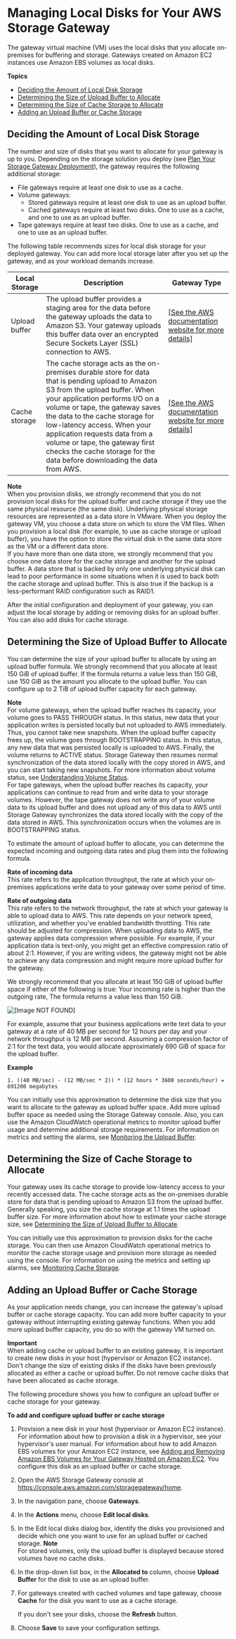 # Managing Local Disks for Your AWS Storage Gateway<a name="ManagingLocalStorage-common"></a>

The gateway virtual machine \(VM\) uses the local disks that you allocate on\-premises for buffering and storage\. Gateways created on Amazon EC2 instances use Amazon EBS volumes as local disks\. 

**Topics**
+ [Deciding the Amount of Local Disk Storage](#decide-local-disks-and-sizes)
+ [Determining the Size of Upload Buffer to Allocate](#CachedLocalDiskUploadBufferSizing-common)
+ [Determining the Size of Cache Storage to Allocate](#CachedLocalDiskCacheSizing-common)
+ [Adding an Upload Buffer or Cache Storage](#ConfiguringLocalDiskStorage)

## Deciding the Amount of Local Disk Storage<a name="decide-local-disks-and-sizes"></a>

The number and size of disks that you want to allocate for your gateway is up to you\. Depending on the storage solution you deploy \(see [Plan Your Storage Gateway Deployment](WhatIsStorageGateway.md#planning-gateway-deployment)\), the gateway requires the following additional storage:
+ File gateways require at least one disk to use as a cache\.
+ Volume gateways:
  + Stored gateways require at least one disk to use as an upload buffer\.
  + Cached gateways require at least two disks\. One to use as a cache, and one to use as an upload buffer\.
+ Tape gateways require at least two disks\. One to use as a cache, and one to use as an upload buffer\.

The following table recommends sizes for local disk storage for your deployed gateway\. You can add more local storage later after you set up the gateway, and as your workload demands increase\.


| Local Storage | Description | Gateway Type | 
| --- | --- | --- | 
| Upload buffer | The upload buffer provides a staging area for the data before the gateway uploads the data to Amazon S3\. Your gateway uploads this buffer data over an encrypted Secure Sockets Layer \(SSL\) connection to AWS\. |  [\[See the AWS documentation website for more details\]](http://docs.aws.amazon.com/storagegateway/latest/userguide/ManagingLocalStorage-common.html)  | 
| Cache storage | The cache storage acts as the on\-premises durable store for data that is pending upload to Amazon S3 from the upload buffer\. When your application performs I/O on a volume or tape, the gateway saves the data to the cache storage for low\-latency access\. When your application requests data from a volume or tape, the gateway first checks the cache storage for the data before downloading the data from AWS\. |  [\[See the AWS documentation website for more details\]](http://docs.aws.amazon.com/storagegateway/latest/userguide/ManagingLocalStorage-common.html)  | 

**Note**  
When you provision disks, we strongly recommend that you do not provision local disks for the upload buffer and cache storage if they use the same physical resource \(the same disk\)\. Underlying physical storage resources are represented as a data store in VMware\. When you deploy the gateway VM, you choose a data store on which to store the VM files\. When you provision a local disk \(for example, to use as cache storage or upload buffer\), you have the option to store the virtual disk in the same data store as the VM or a different data store\.   
If you have more than one data store, we strongly recommend that you choose one data store for the cache storage and another for the upload buffer\. A data store that is backed by only one underlying physical disk can lead to poor performance in some situations when it is used to back both the cache storage and upload buffer\. This is also true if the backup is a less\-performant RAID configuration such as RAID1\.

After the initial configuration and deployment of your gateway, you can adjust the local storage by adding or removing disks for an upload buffer\. You can also add disks for cache storage\. 

## Determining the Size of Upload Buffer to Allocate<a name="CachedLocalDiskUploadBufferSizing-common"></a>

You can determine the size of your upload buffer to allocate by using an upload buffer formula\. We strongly recommend that you allocate at least 150 GiB of upload buffer\. If the formula returns a value less than 150 GiB, use 150 GiB as the amount you allocate to the upload buffer\. You can configure up to 2 TiB of upload buffer capacity for each gateway\. 

**Note**  
For volume gateways, when the upload buffer reaches its capacity, your volume goes to PASS THROUGH status\. In this status, new data that your application writes is persisted locally but not uploaded to AWS immediately\. Thus, you cannot take new snapshots\. When the upload buffer capacity frees up, the volume goes through BOOTSTRAPPING status\. In this status, any new data that was persisted locally is uploaded to AWS\. Finally, the volume returns to ACTIVE status\. Storage Gateway then resumes normal synchronization of the data stored locally with the copy stored in AWS, and you can start taking new snapshots\. For more information about volume status, see [Understanding Volume Status](managing-volumes.md#StorageVolumeStatuses)\.  
For tape gateways, when the upload buffer reaches its capacity, your applications can continue to read from and write data to your storage volumes\. However, the tape gateway does not write any of your volume data to its upload buffer and does not upload any of this data to AWS until Storage Gateway synchronizes the data stored locally with the copy of the data stored in AWS\. This synchronization occurs when the volumes are in BOOTSTRAPPING status\.

To estimate the amount of upload buffer to allocate, you can determine the expected incoming and outgoing data rates and plug them into the following formula\.

**Rate of incoming data**  
This rate refers to the application throughput, the rate at which your on\-premises applications write data to your gateway over some period of time\.

**Rate of outgoing data**  
This rate refers to the network throughput, the rate at which your gateway is able to upload data to AWS\. This rate depends on your network speed, utilization, and whether you've enabled bandwidth throttling\. This rate should be adjusted for compression\. When uploading data to AWS, the gateway applies data compression where possible\. For example, if your application data is text\-only, you might get an effective compression ratio of about 2:1\. However, if you are writing videos, the gateway might not be able to achieve any data compression and might require more upload buffer for the gateway\.

We strongly recommend that you allocate at least 150 GiB of upload buffer space if either of the following is true: Your incoming rate is higher than the outgoing rate, The formula returns a value less than 150 GiB\.

![\[Image NOT FOUND\]](http://docs.aws.amazon.com/storagegateway/latest/userguide/images/WorkingStorageFormula-diagram.png)

For example, assume that your business applications write text data to your gateway at a rate of 40 MB per second for 12 hours per day and your network throughput is 12 MB per second\. Assuming a compression factor of 2:1 for the text data, you would allocate approximately 690 GiB of space for the upload buffer\.

**Example**  

```
1. ((40 MB/sec) - (12 MB/sec * 2)) * (12 hours * 3600 seconds/hour) = 691200 megabytes
```

You can initially use this approximation to determine the disk size that you want to allocate to the gateway as upload buffer space\. Add more upload buffer space as needed using the Storage Gateway console\. Also, you can use the Amazon CloudWatch operational metrics to monitor upload buffer usage and determine additional storage requirements\. For information on metrics and setting the alarms, see [Monitoring the Upload Buffer](Main_monitoring-gateways-common.md#PerfUploadBuffer-common)\.

## Determining the Size of Cache Storage to Allocate<a name="CachedLocalDiskCacheSizing-common"></a>

Your gateway uses its cache storage to provide low\-latency access to your recently accessed data\. The cache storage acts as the on\-premises durable store for data that is pending upload to Amazon S3 from the upload buffer\. Generally speaking, you size the cache storage at 1\.1 times the upload buffer size\. For more information about how to estimate your cache storage size, see [Determining the Size of Upload Buffer to Allocate](#CachedLocalDiskUploadBufferSizing-common)\.

You can initially use this approximation to provision disks for the cache storage\. You can then use Amazon CloudWatch operational metrics to monitor the cache storage usage and provision more storage as needed using the console\. For information on using the metrics and setting up alarms, see [Monitoring Cache Storage](Main_monitoring-gateways-common.md#PerfCache-common)\.

## Adding an Upload Buffer or Cache Storage<a name="ConfiguringLocalDiskStorage"></a>

As your application needs change, you can increase the gateway's upload buffer or cache storage capacity\. You can add more buffer capacity to your gateway without interrupting existing gateway functions\. When you add more upload buffer capacity, you do so with the gateway VM turned on\.

**Important**  
When adding cache or upload buffer to an existing gateway, it is important to create new disks in your host \(hypervisor or Amazon EC2 instance\)\. Don't change the size of existing disks if the disks have been previously allocated as either a cache or upload buffer\. Do not remove cache disks that have been allocated as cache storage\. 

 The following procedure shows you how to configure an upload buffer or cache storage for your gateway\.<a name="GatewayWorkingStorageCachedTaskBuffer"></a>

**To add and configure upload buffer or cache storage**

1. Provision a new disk in your host \(hypervisor or Amazon EC2 instance\)\. For information about how to provision a disk in a hypervisor, see your hypervisor's user manual\. For information about how to add Amazon EBS volumes for your Amazon EC2 instance, see [Adding and Removing Amazon EBS Volumes for Your Gateway Hosted on Amazon EC2](GatewayInstanceStorage-common.md)\. You configure this disk as an upload buffer or cache storage\. 

1. Open the AWS Storage Gateway console at [https://console\.aws\.amazon\.com/storagegateway/home](https://console.aws.amazon.com/storagegateway/)\.

1. In the navigation pane, choose **Gateways**\.

1. In the **Actions** menu, choose **Edit local disks**\.

1. In the Edit local disks dialog box, identify the disks you provisioned and decide which one you want to use for an upload buffer or cached storage\. 
**Note**  
For stored volumes, only the upload buffer is displayed because stored volumes have no cache disks\. 

1. In the drop\-down list box, in the **Allocated to** column, choose **Upload Buffer** for the disk to use as an upload buffer\.

1. For gateways created with cached volumes and tape gateway, choose **Cache** for the disk you want to use as a cache storage\.

   If you don't see your disks, choose the **Refresh** button\.

1. Choose **Save** to save your configuration settings\.